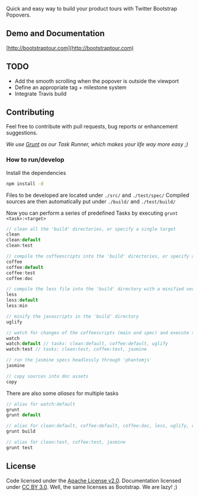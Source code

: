 Quick and easy way to build your product tours with Twitter Bootstrap Popovers.

## Demo and Documentation ##
[http://bootstraptour.com](http://bootstraptour.com)

## TODO ##
- Add the smooth scrolling when the popover is outside the viewport
- Define an appropriate tag + milestone system
- Integrate Travis build

## Contributing ##
Feel free to contribute with pull requests, bug reports or enhancement suggestions.

_We use [Grunt](http://gruntjs.com/) as our Task Runner, which makes your life way more easy ;)_


### How to run/develop

Install the dependencies

```bash
npm install -d
```

Files to be developed are located under `./src/` and `./test/spec/`
Compiled sources are then automatically put under `./build/` and `./test/build/`

Now you can perform a series of predefined Tasks by executing `grunt <task>:<target>`

```javascript
// clean all the 'build' directories, or specify a single target
clean
clean:default
clean:test

// compile the coffeescripts into the 'build' directories, or specify a single target
coffee
coffee:default
coffee:test
coffee:doc

// compile the less file into the 'build' directory with a minified version, or specify a single target
less
less:default
less:min

// minify the javascripts in the 'build' directory
uglify

// watch for changes of the coffeescripts (main and spec) and execute the assigned tasks, or specify a single target
watch
watch:default // tasks: clean:default, coffee:default, uglify
watch:test // tasks: clean:test, coffee:test, jasmine

// run the jasmine specs headlessly through 'phantomjs'
jasmine

// copy sources into doc assets
copy
```

There are also some _aliases_ for multiple tasks

```javascript
// alias for watch:default
grunt
grunt default

// alias for clean:default, coffee:default, coffee:doc, less, uglify, copy
grunt build

// alias for clean:test, coffee:test, jasmine
grunt test
```


## License ##
Code licensed under the [Apache License v2.0](http://www.apache.org/licenses/LICENSE-2.0).
Documentation licensed under [CC BY 3.0](http://creativecommons.org/licenses/by/3.0/).
Well, the same licenses as Bootstrap. We are lazy! ;)